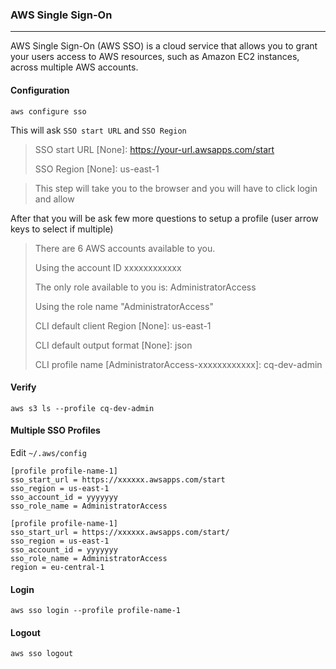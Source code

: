 ### AWS Single Sign-On
---

AWS Single Sign-On (AWS SSO) is a cloud service that allows you to grant your users access to AWS resources, such as Amazon EC2 instances, across multiple AWS accounts.

#### Configuration
```
aws configure sso
```
This will ask `SSO start URL` and `SSO Region`


>SSO start URL [None]: https://your-url.awsapps.com/start
>
>SSO Region [None]: us-east-1
 
>This step will take you to the browser and you will have to click login and allow

After that you will be ask few more questions to setup a profile (user arrow keys to select if multiple)

>There are 6 AWS accounts available to you.
>
>Using the account ID xxxxxxxxxxxx
>
>The only role available to you is: AdministratorAccess
>
>Using the role name "AdministratorAccess"
>
>CLI default client Region [None]: us-east-1
>
>CLI default output format [None]: json
>
>CLI profile name [AdministratorAccess-xxxxxxxxxxxx]: cq-dev-admin

#### Verify
```
aws s3 ls --profile cq-dev-admin
```

#### Multiple SSO Profiles
Edit `~/.aws/config`

```
[profile profile-name-1]
sso_start_url = https://xxxxxx.awsapps.com/start
sso_region = us-east-1
sso_account_id = yyyyyyy
sso_role_name = AdministratorAccess
 
[profile profile-name-1]
sso_start_url = https://xxxxxx.awsapps.com/start/
sso_region = us-east-1
sso_account_id = yyyyyyy
sso_role_name = AdministratorAccess
region = eu-central-1
```

#### Login
```
aws sso login --profile profile-name-1
```
#### Logout
```
aws sso logout
```

